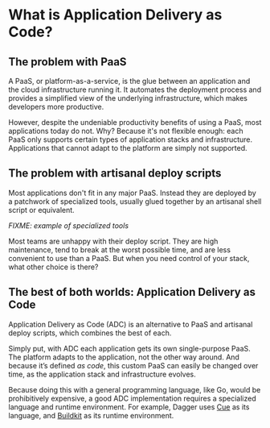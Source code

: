 # What is Application Delivery as Code?

## The problem with PaaS

A PaaS, or platform-as-a-service, is the glue between an application and the cloud infrastructure running it. It automates the deployment process and provides a simplified view of the underlying infrastructure, which makes developers more productive.

However, despite the undeniable productivity benefits of using a PaaS, most applications today do not. Why? Because it's not flexible enough: each PaaS only supports certain types of application stacks and infrastructure. Applications that cannot adapt to the platform are simply not supported.


## The problem with artisanal deploy scripts

Most applications don't fit in any major PaaS. Instead they are deployed by a patchwork of specialized tools, usually glued together by an artisanal shell script or equivalent.

*FIXME: example of specialized tools*

Most teams are unhappy with their deploy script. They are high maintenance, tend to break at the worst possible time, and are less convenient to use than a PaaS. But when you need control of your stack, what other choice is there?


## The best of both worlds: Application Delivery as Code

Application Delivery as Code (ADC) is an alternative to PaaS and artisanal deploy scripts, which combines the best of each.

Simply put, with ADC each application gets its own single-purpose PaaS. The platform adapts to the application, not the other way around. And because it’s defined *as code*, this custom PaaS can easily be changed over time, as the application stack and infrastructure evolves.

Because doing this with a general programming language, like Go, would be prohibitively expensive, a good ADC implementation requires a specialized language and runtime environment. For example, Dagger uses [Cue](https://cuelang.org) as its language, and [Buildkit](https://github.com/moby/buildkit) as its runtime environment.
